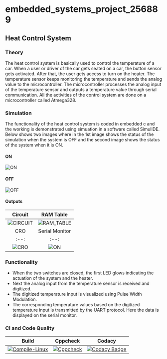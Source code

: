 # embedded_systems_project_256889

## Heat Control System 

### Theory

The heat control system is basically used to control the temperature of a car. When a user or driver of the car gets seated on a car, the button sensor gets activated. After that, the user gets access to turn on the heater. The temperature sensor keeps monitoring the temperature and sends the analog value to the microcontroller. The microcontroller processes the analog input of the temperature sensor and outputs a temperature value through serial communication. All the activities of the control system are done on a microcontroller called Atmega328.

### Simulation

The functionality of the heat control system is coded in embedded c and the working is demonstrated using simuation in a software called SimulIDE.
Below shows two images where in the 1st image shows the status of the simulation when the system is OFF and the second image shows the status of the system when it is ON. 

#### ON
![ON](https://github.com/hemanthasapu/embedded_systems_project_256889/blob/main/simulation/Simulation.gif)

#### OFF
![OFF](https://github.com/hemanthasapu/embedded_systems_project_256889/blob/main/simulation/Simulation_OFF.PNG)

#### Outputs

|Circuit|RAM Table|
|:--:|:--:|
|![CIRCUIT](https://github.com/hemanthasapu/embedded_systems_project_256889/blob/main/simulation/Circuit.gif)|![RAM_TABLE](https://github.com/hemanthasapu/embedded_systems_project_256889/blob/main/simulation/RAM_table.gif)|
|CRO|Serial Monitor|
|:--:|:--:|
|![CRO](https://github.com/hemanthasapu/embedded_systems_project_256889/blob/main/simulation/Oscilloscope.gif)|![ON](https://github.com/hemanthasapu/embedded_systems_project_256889/blob/main/simulation/Serial_Monitor.gif)|

### Functionality 

* When the two switches are closed, the first LED glows indicating the actuation of the system and the heater.
* Next the analog input from the temperature sensor is received and digitized.
* The digitized temperature input is visualized using Pulse Width Modulation.
* The corresponding temperature values based on the digitized temperature input is transmitted by the UART protocol. Here the data is displayed on the serial monitor.




### CI and Code Quality

|Build|Cppcheck|Codacy|
|:--:|:--:|:--:|
|[![Compile-Linux](https://github.com/hemanthasapu/embedded_systems_project_256889/actions/workflows/Compile.yml/badge.svg)](https://github.com/hemanthasapu/embedded_systems_project_256889/actions/workflows/Compile.yml)|[![Cppcheck](https://github.com/hemanthasapu/embedded_systems_project_256889/actions/workflows/CodeQuality.yml/badge.svg)](https://github.com/hemanthasapu/embedded_systems_project_256889/actions/workflows/CodeQuality.yml)|[![Codacy Badge](https://app.codacy.com/project/badge/Grade/bf425986b42541fd92f2459de6359d9b)](https://www.codacy.com/gh/hemanthasapu/embedded_systems_project_256889/dashboard?utm_source=github.com&amp;utm_medium=referral&amp;utm_content=hemanthasapu/embedded_systems_project_256889&amp;utm_campaign=Badge_Grade)|